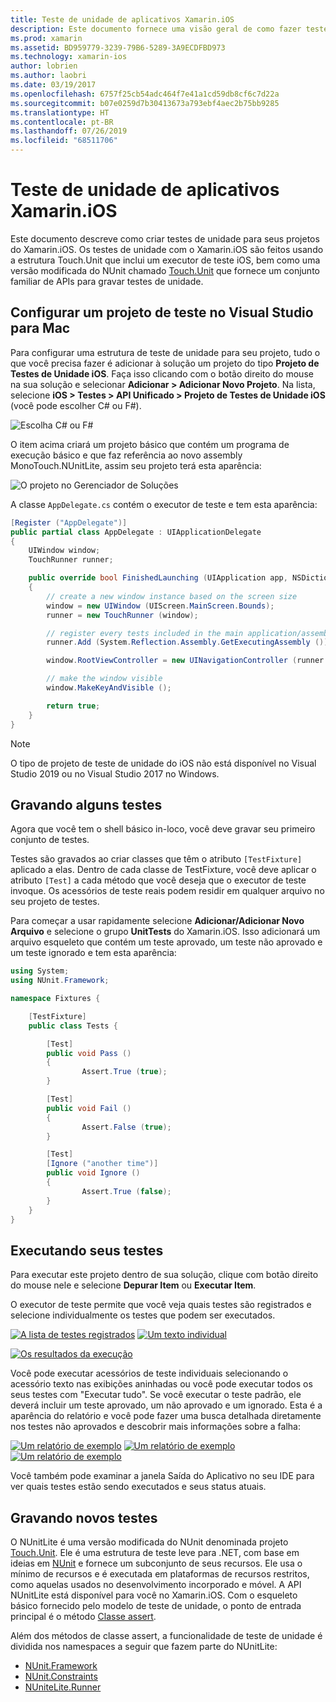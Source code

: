 ```yaml
---
title: Teste de unidade de aplicativos Xamarin.iOS
description: Este documento fornece uma visão geral de como fazer teste de unidade de um aplicativo Xamarin.iOS. Ele descreve como criar um projeto de teste de unidade, escrever testes e executar testes.
ms.prod: xamarin
ms.assetid: BD959779-3239-79B6-5289-3A9ECDFBD973
ms.technology: xamarin-ios
author: lobrien
ms.author: laobri
ms.date: 03/19/2017
ms.openlocfilehash: 6757f25cb54adc464f7e41a1cd59db8cf6c7d22a
ms.sourcegitcommit: b07e0259d7b30413673a793ebf4aec2b75bb9285
ms.translationtype: HT
ms.contentlocale: pt-BR
ms.lasthandoff: 07/26/2019
ms.locfileid: "68511706"
---
```

# <a name="unit-testing-xamarinios-apps"></a>Teste de unidade de aplicativos Xamarin.iOS

Este documento descreve como criar testes de unidade para seus projetos do Xamarin.iOS.
Os testes de unidade com o Xamarin.iOS são feitos usando a estrutura Touch.Unit que inclui um executor de teste iOS, bem como uma versão modificada do NUnit chamado [Touch.Unit](https://github.com/xamarin/Touch.Unit) que fornece um conjunto familiar de APIs para gravar testes de unidade.

## <a name="setting-up-a-test-project-in-visual-studio-for-mac"></a>Configurar um projeto de teste no Visual Studio para Mac

Para configurar uma estrutura de teste de unidade para seu projeto, tudo o que você precisa fazer é adicionar à solução um projeto do tipo **Projeto de Testes de Unidade iOS**. Faça isso clicando com o botão direito do mouse na sua solução e selecionar **Adicionar > Adicionar Novo Projeto**. Na lista, selecione **iOS > Testes > API Unificado > Projeto de Testes de Unidade iOS** (você pode escolher C# ou F#).

![](touch.unit-images/00.png "Escolha C# ou F#")

O item acima criará um projeto básico que contém um programa de execução básico e que faz referência ao novo assembly MonoTouch.NUnitLite, assim seu projeto terá esta aparência:

![](touch.unit-images/01.png "O projeto no Gerenciador de Soluções")

A classe `AppDelegate.cs` contém o executor de teste e tem esta aparência:

```csharp
[Register ("AppDelegate")]
public partial class AppDelegate : UIApplicationDelegate
{
    UIWindow window;
    TouchRunner runner;

    public override bool FinishedLaunching (UIApplication app, NSDictionary options)
    {
        // create a new window instance based on the screen size
        window = new UIWindow (UIScreen.MainScreen.Bounds);
        runner = new TouchRunner (window);

        // register every tests included in the main application/assembly
        runner.Add (System.Reflection.Assembly.GetExecutingAssembly ());

        window.RootViewController = new UINavigationController (runner.GetViewController ());

        // make the window visible
        window.MakeKeyAndVisible ();

        return true;
    }
}
```

> [!NOTE]
> O tipo de projeto de teste de unidade do iOS não está disponível no Visual Studio 2019 ou no Visual Studio 2017 no Windows.

## <a name="writing-some-tests"></a>Gravando alguns testes

Agora que você tem o shell básico in-loco, você deve gravar seu primeiro conjunto de testes.

Testes são gravados ao criar classes que têm o atributo `[TestFixture]` aplicado a elas. Dentro de cada classe de TestFixture, você deve aplicar o atributo `[Test]` a cada método que você deseja que o executor de teste invoque. Os acessórios de teste reais podem residir em qualquer arquivo no seu projeto de testes.

Para começar a usar rapidamente selecione **Adicionar/Adicionar Novo Arquivo** e selecione o grupo **UnitTests** do Xamarin.iOS. Isso adicionará um arquivo esqueleto que contém um teste aprovado, um teste não aprovado e um teste ignorado e tem esta aparência:

```csharp
using System;
using NUnit.Framework;

namespace Fixtures {

    [TestFixture]
    public class Tests {

        [Test]
        public void Pass ()
        {
                Assert.True (true);
        }

        [Test]
        public void Fail ()
        {
                Assert.False (true);
        }

        [Test]
        [Ignore ("another time")]
        public void Ignore ()
        {
                Assert.True (false);
        }
    }
}
```

## <a name="running-your-tests"></a>Executando seus testes

Para executar este projeto dentro de sua solução, clique com botão direito do mouse nele e selecione **Depurar Item** ou **Executar Item**.

O executor de teste permite que você veja quais testes são registrados e selecione individualmente os testes que podem ser executados.

[![](touch.unit-images/02-sml.png "A lista de testes registrados")](touch.unit-images/02.png#lightbox) 
[![](touch.unit-images/03-sml.png "Um texto individual")](touch.unit-images/03.png#lightbox) 

[![](touch.unit-images/04-sml.png "Os resultados da execução")](touch.unit-images/04.png#lightbox)

Você pode executar acessórios de teste individuais selecionando o acessório texto nas exibições aninhadas ou você pode executar todos os seus testes com "Executar tudo". Se você executar o teste padrão, ele deverá incluir um teste aprovado, um não aprovado e um ignorado. Esta é a aparência do relatório e você pode fazer uma busca detalhada diretamente nos testes não aprovados e descobrir mais informações sobre a falha:

[![](touch.unit-images/05-sml.png "Um relatório de exemplo")](touch.unit-images/05.png#lightbox) [![](touch.unit-images/06-sml.png "Um relatório de exemplo")](touch.unit-images/06.png#lightbox) [![](touch.unit-images/07-sml.png "Um relatório de exemplo")](touch.unit-images/07.png#lightbox)

Você também pode examinar a janela Saída do Aplicativo no seu IDE para ver quais testes estão sendo executados e seus status atuais.

## <a name="writing-new-tests"></a>Gravando novos testes

O NUnitLite é uma versão modificada do NUnit denominada projeto [Touch.Unit](https://github.com/xamarin/Touch.Unit). Ele é uma estrutura de teste leve para .NET, com base em ideias em [NUnit](http://nunit.com/) e fornece um subconjunto de seus recursos.
Ele usa o mínimo de recursos e é executada em plataformas de recursos restritos, como aquelas usados no desenvolvimento incorporado e móvel. A API NUnitLite está disponível para você no Xamarin.iOS. Com o esqueleto básico fornecido pelo modelo de teste de unidade, o ponto de entrada principal é o método [Classe assert](xref:NUnit.Framework.Assert).

Além dos métodos de classe assert, a funcionalidade de teste de unidade é dividida nos namespaces a seguir que fazem parte do NUnitLite:

- [NUnit.Framework](xref:NUnit.Framework)
- [NUnit.Constraints](xref:NUnit.Framework.Constraints)
- [NUniteLite.Runner](xref:NUnitLite.Runner)
